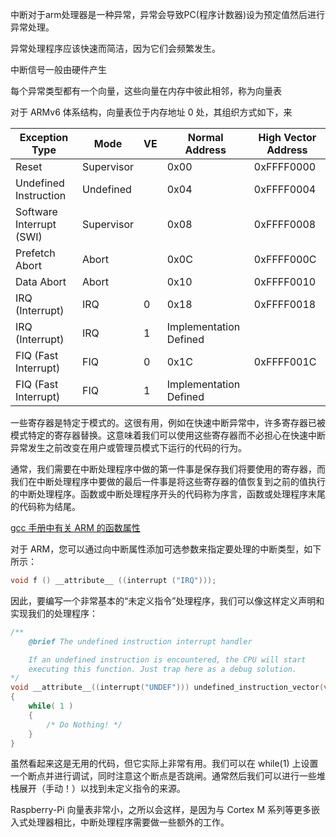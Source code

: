 中断对于arm处理器是一种异常，异常会导致PC(程序计数器)设为预定值然后进行异常处理。

异常处理程序应该快速而简洁，因为它们会频繁发生。

中断信号一般由硬件产生

每个异常类型都有一个向量，这些向量在内存中彼此相邻，称为向量表

对于 ARMv6 体系结构，向量表位于内存地址 0 处，其组织方式如下，来

| Exception Type 	| Mode 	| VE 	| Normal Address 	| High Vector Address 	|
|---	|---	|---	|---	|---	|
| Reset 	| Supervisor 	|  	| 0x00 	| 0xFFFF0000 	|
| Undefined Instruction 	| Undefined 	|  	| 0x04 	| 0xFFFF0004 	|
| Software Interrupt (SWI) 	| Supervisor 	|  	| 0x08 	| 0xFFFF0008 	|
| Prefetch Abort 	| Abort 	|  	| 0x0C 	| 0xFFFF000C 	|
| Data Abort 	| Abort 	|  	| 0x10 	| 0xFFFF0010 	|
| IRQ (Interrupt) 	| IRQ 	| 0 	| 0x18 	| 0xFFFF0018 	|
| IRQ (Interrupt) 	| IRQ 	| 1 	| Implementation Defined 	|  	|
| FIQ (Fast Interrupt) 	| FIQ 	| 0 	| 0x1C 	| 0xFFFF001C 	|
| FIQ (Fast Interrupt) 	| FIQ 	| 1 	| Implementation Defined 	|  	|

一些寄存器是特定于模式的。这很有用，例如在快速中断异常中，许多寄存器已被模式特定的寄存器替换。这意味着我们可以使用这些寄存器而不必担心在快速中断异常发生之前改变在用户或管理员模式下运行的代码的行为。

通常，我们需要在中断处理程序中做的第一件事是保存我们将要使用的寄存器，而我们在中断处理程序中要做的最后一件事是将这些寄存器的值恢复到之前的值执行的中断处理程序。函数或中断处理程序开头的代码称为序言，函数或处理程序末尾的代码称为结尾。

[gcc 手册中有关 ARM 的函数属性](https://gcc.gnu.org/onlinedocs/gcc/Function-Attributes.html)

对于 ARM，您可以通过向中断属性添加可选参数来指定要处理的中断类型，如下所示： 
```C
void f () __attribute__ ((interrupt ("IRQ")));
```
因此，要编写一个非常基本的“未定义指令”处理程序，我们可以像这样定义声明和实现我们的处理程序：
```C
/**
    @brief The undefined instruction interrupt handler

    If an undefined instruction is encountered, the CPU will start
    executing this function. Just trap here as a debug solution.
*/
void __attribute__((interrupt("UNDEF"))) undefined_instruction_vector(void)
{
    while( 1 )
    {
        /* Do Nothing! */
    }
}
```
虽然看起来这是无用的代码，但它实际上非常有用。我们可以在 while(1) 上设置一个断点并进行调试，同时注意这个断点是否跳闸。通常然后我们可以进行一些堆栈展开（手动！）以找到未定义指令的来源。

Raspberry-Pi 向量表非常小，之所以会这样，是因为与 Cortex M 系列等更多嵌入式处理器相比，中断处理程序需要做一些额外的工作。



